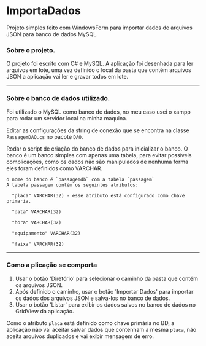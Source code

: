 # ImportaDados
Projeto simples feito com WindowsForm para importar dados de arquivos JSON para banco de dados MySQL.

### Sobre o projeto.
O projeto foi escrito com C# e MySQL. A aplicação foi desenhada para ler arquivos em lote, uma vez definido o local da pasta que contém arquivos JSON a aplicação vai ler e gravar todos em lote.

---
### Sobre o banco de dados utilizado.
Foi utilizado o MySQL como banco de dados, no meu caso usei o xampp para rodar um servidor local na minha maquina.

Editar as configurações da string de conexão que se encontra na classe `PassagemDAO.cs` no pacote `DAO`.

Rodar o script de criação do banco de dados para inicializar o banco.
O banco é um banco simples com apenas uma tabela, para evitar possíveis complicações, como os dados não são manipulados de nenhuma forma eles foram definidos como VARCHAR.
    
    o nome do banco é `passagemdb` com a tabela `passagem`
    A tabela passagem contém os seguintes atributos:
    
      "placa" VARCHAR(32) - esse atributo está configurado como chave primaria.
      
      "data" VARCHAR(32)
      
      "hora" VARCHAR(32)
      
      "equipamento" VARCHAR(32)
      
      "faixa" VARCHAR(32)
      
---

### Como a plicação se comporta
1. Usar o botão 'Diretório' para selecionar o caminho da pasta que contém os arquivos JSON.
2. Após definido o caminho, usar o botão 'Importar Dados' para importar os dados dos arquivos JSON e salva-los no banco de dados.
3. Usar o botão 'Listar' para exibir os dados salvos no banco de dados no GridView da aplicação.

Como o atributo `placa` está definido como chave primária no BD, a aplicação não vai aceitar salvar dados que contenham a mesma `placa`, não aceita arquivos duplicados e vai exibir mensagem de erro.
